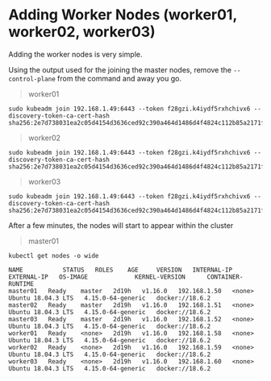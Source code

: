 # Adding Worker Nodes (worker01, worker02, worker03)

Adding the worker nodes is very simple.

Using the output used for the joining the master nodes, remove the `--control-plane` from the command and away you go.

> worker01

```shell
sudo kubeadm join 192.168.1.49:6443 --token f28gzi.k4iydf5rxhchivx6 --discovery-token-ca-cert-hash sha256:2e7d738031ea2c05d4154d3636ced92c390a464d1486d4f4824c112b85a2171f
```

> worker02

```shell
sudo kubeadm join 192.168.1.49:6443 --token f28gzi.k4iydf5rxhchivx6 --discovery-token-ca-cert-hash sha256:2e7d738031ea2c05d4154d3636ced92c390a464d1486d4f4824c112b85a2171f
```

> worker03

```shell
sudo kubeadm join 192.168.1.49:6443 --token f28gzi.k4iydf5rxhchivx6 --discovery-token-ca-cert-hash sha256:2e7d738031ea2c05d4154d3636ced92c390a464d1486d4f4824c112b85a2171f
```

After a few minutes, the nodes will start to appear within the cluster

> master01

```shell
kubectl get nodes -o wide

NAME           STATUS   ROLES    AGE     VERSION   INTERNAL-IP    EXTERNAL-IP   OS-IMAGE             KERNEL-VERSION      CONTAINER-RUNTIME
master01   Ready    master   2d19h   v1.16.0   192.168.1.50   <none>        Ubuntu 18.04.3 LTS   4.15.0-64-generic   docker://18.6.2
master02   Ready    master   2d19h   v1.16.0   192.168.1.51   <none>        Ubuntu 18.04.3 LTS   4.15.0-64-generic   docker://18.6.2
master03   Ready    master   2d19h   v1.16.0   192.168.1.52   <none>        Ubuntu 18.04.3 LTS   4.15.0-64-generic   docker://18.6.2
worker01   Ready    <none>   2d19h   v1.16.0   192.168.1.58   <none>        Ubuntu 18.04.3 LTS   4.15.0-64-generic   docker://18.6.2
worker02   Ready    <none>   2d19h   v1.16.0   192.168.1.59   <none>        Ubuntu 18.04.3 LTS   4.15.0-64-generic   docker://18.6.2
worker03   Ready    <none>   2d19h   v1.16.0   192.168.1.60   <none>        Ubuntu 18.04.3 LTS   4.15.0-64-generic   docker://18.6.2
```
